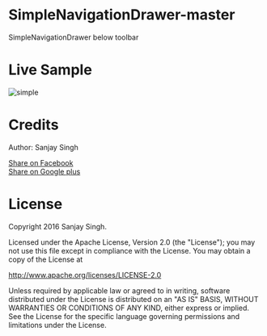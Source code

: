 # SimpleNavigationDrawer-master
SimpleNavigationDrawer below toolbar

<h1>Live Sample</h1>

![simple](https://cloud.githubusercontent.com/assets/12843976/14910309/c59c3a6e-0e09-11e6-9890-b15bcd9eff8a.gif)

<h1>Credits</h1>

Author: Sanjay Singh 

<a href="http://www.facebook.com/sharer.php?u=https://github.com/SamsetDev/SimpleNavigationDrawer" class="socialBtn socialBtn--facebook">Share on Facebook</a><br>
<a href="https://plus.google.com/share?url=https://github.com/SamsetDev/SimpleNavigationDrawer" class="socialBtn socialBtn--facebook">Share on Google plus</a>

<h1>License</h1>

Copyright 2016 Sanjay Singh.

Licensed under the Apache License, Version 2.0 (the "License");
you may not use this file except in compliance with the License.
You may obtain a copy of the License at

   http://www.apache.org/licenses/LICENSE-2.0

Unless required by applicable law or agreed to in writing, software
distributed under the License is distributed on an "AS IS" BASIS,
WITHOUT WARRANTIES OR CONDITIONS OF ANY KIND, either express or implied.
See the License for the specific language governing permissions and
limitations under the License.
